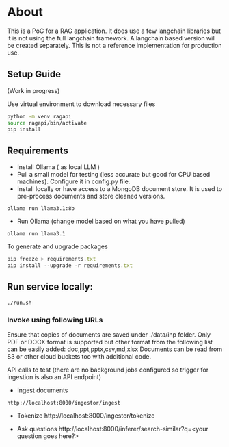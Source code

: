# About
This is a PoC for a RAG application. It does use a few langchain libraries but it is not using the full langchain framework. A langchain based version will be created separately. This is not a reference implementation for production use.

## Setup Guide

(Work in progress)

Use virtual environment to download necessary files   
```bash
python -m venv ragapi
source ragapi/bin/activate
pip install 
```

## Requirements 
- Install Ollama ( as local LLM ) 
- Pull a small model for testing (less accurate but good for CPU based machines). Configure it in config.py file.
- Install locally or have access to a MongoDB document store. It is used to pre-process documents and store cleaned versions.

```
ollama run llama3.1:8b
```

- Run Ollama (change model based on what you have pulled)

```
ollama run llama3.1
```


To generate and upgrade packages

```javascript
pip freeze > requirements.txt
pip install --upgrade -r requirements.txt
```


## Run service locally:

```
./run.sh
```

### Invoke using following URLs

Ensure that copies of documents are saved under ./data/inp folder. Only PDF or DOCX format is supported but other format from the following list can be easily added: doc,ppt,pptx,csv,md,xlsx
Documents can be read from S3 or other cloud buckets too with additional code. 

API calls to test (there are no background jobs configured so trigger for ingestion is also an API endpoint)

- Ingest documents
```
http://localhost:8000/ingestor/ingest
```

- Tokenize
http://localhost:8000/ingestor/tokenize

- Ask questions
http://localhost:8000/inferer/search-similar?q=<your question goes here?>

